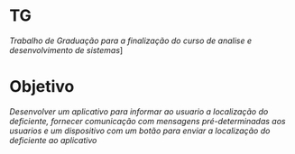 # TG
*Trabalho de Graduação para a finalização do curso de analise e desenvolvimento de sistemas*]
# Objetivo
*Desenvolver um aplicativo para informar ao usuario a localização do deficiente, fornecer comunicação com mensagens pré-determinadas aos usuarios e um dispositivo com um botão para enviar a localização do deficiente ao aplicativo*
